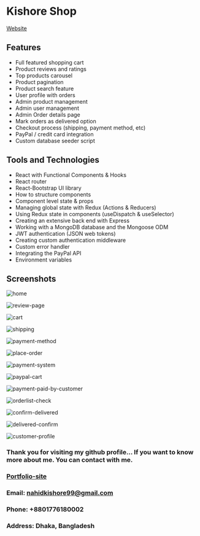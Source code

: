 
# Kishore Shop
[Website](https://kishore-shop.herokuapp.com/)


## Features

* Full featured shopping cart
* Product reviews and ratings
* Top products carousel
* Product pagination
* Product search feature
* User profile with orders
* Admin product management
* Admin user management
* Admin Order details page
* Mark orders as delivered option
* Checkout process (shipping, payment method, etc)
* PayPal / credit card integration
* Custom database seeder script


## Tools and Technologies

* React with Functional Components & Hooks
* React router
* React-Bootstrap UI library
* How to structure components
* Component level state & props
* Managing global state with Redux (Actions & Reducers)
* Using Redux state in components (useDispatch & useSelector)
* Creating an extensive back end with Express
* Working with a MongoDB database and the Mongoose ODM
* JWT authentication (JSON web tokens)
* Creating custom authentication middleware
* Custom error handler
* Integrating the PayPal API
* Environment variables

## Screenshots


![home](https://user-images.githubusercontent.com/39863835/106387091-49744180-6402-11eb-9083-7ae67f0bc51a.png)

![review-page](https://user-images.githubusercontent.com/39863835/106387098-53964000-6402-11eb-98cb-bdd42952fc6b.png)

![cart](https://user-images.githubusercontent.com/39863835/106387110-5bee7b00-6402-11eb-9d94-b98256cbd660.jpg)

![shipping](https://user-images.githubusercontent.com/39863835/106387135-850f0b80-6402-11eb-9df2-45f596049bb7.jpg)

![payment-method](https://user-images.githubusercontent.com/39863835/106387149-98ba7200-6402-11eb-89da-1df09d90b062.jpg)

![place-order](https://user-images.githubusercontent.com/39863835/106387157-9eb05300-6402-11eb-9fa5-e1924024e139.jpg)

![payment-system](https://user-images.githubusercontent.com/39863835/106387168-ad970580-6402-11eb-9d9a-785b7ccca87c.jpg)

![paypal-cart](https://user-images.githubusercontent.com/39863835/106387170-b12a8c80-6402-11eb-877f-3473bbd963c6.jpg)

![payment-paid-by-customer](https://user-images.githubusercontent.com/39863835/106387176-b8519a80-6402-11eb-9cfd-4bd8068c411e.jpg)

![orderlist-check](https://user-images.githubusercontent.com/39863835/106387186-cbfd0100-6402-11eb-995a-4a21bd2ad3ef.jpg)

![confirm-delivered](https://user-images.githubusercontent.com/39863835/106387191-d4edd280-6402-11eb-94e2-e4b53c36dcc6.jpg)

![delivered-confirm](https://user-images.githubusercontent.com/39863835/106387195-da4b1d00-6402-11eb-9029-6178bd4288e5.jpg)

![customer-profile](https://user-images.githubusercontent.com/39863835/106387203-e46d1b80-6402-11eb-9c06-0b4d03302317.jpg)



### Thank you for visiting my github profile... If you want to know more about me. You can contact with me.

### [Portfolio-site](https://nahidul.netlify.app/)

### Email: nahidkishore99@gmail.com
### Phone: +8801776180002
### Address: Dhaka, Bangladesh
